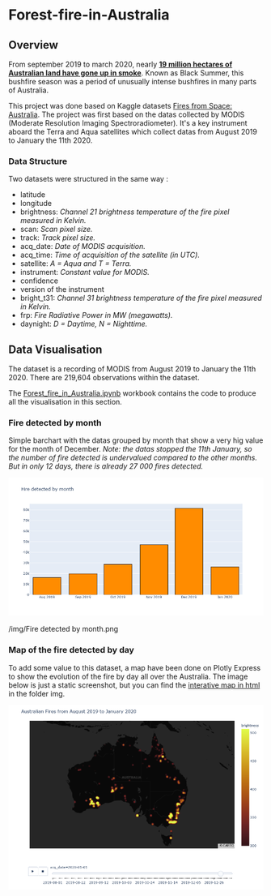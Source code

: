 # Forest-fire-in-Australia

## Overview

From september 2019 to march 2020, nearly [**19 million hectares of Australian land have gone up in smoke**](https://www.bbc.com/news/world-australia-50951043). Known as Black Summer, this bushfire season was a period of unusually intense bushfires in many parts of Australia. 

This project was done based on Kaggle datasets [Fires from Space: Australia](https://www.kaggle.com/carlosparadis/fires-from-space-australia-and-new-zeland).
The project was first based on the datas collected by MODIS (Moderate Resolution Imaging Spectroradiometer). It's a key instrument aboard the Terra and Aqua satellites which collect datas from August 2019 to January the 11th 2020.


### Data Structure
Two datasets were structured in the same way : 
  - latitude
  - longitude
  - brightness: *Channel 21 brightness temperature of the fire pixel measured in Kelvin.*
  - scan: *Scan pixel size.*
  - track: *Track pixel size.*
  - acq_date: *Date of MODIS acquisition.*
  - acq_time: *Time of acquisition of the satellite (in UTC).*
  - satellite: *A = Aqua and T = Terra.*
  - instrument: *Constant value for MODIS.*
  - confidence
  - version of the instrument
  - bright_t31: *Channel 31 brightness temperature of the fire pixel measured in Kelvin.*
  - frp: *Fire Radiative Power in MW (megawatts).*
  - daynight: *D = Daytime, N = Nighttime.*


## Data Visualisation

The dataset is a recording of MODIS from August 2019 to January the 11th 2020. There are 219,604 observations within the dataset.

The [Forest_fire_in_Australia.ipynb](Forest_fire_in_Australia.ipynb) workbook contains the code to produce all the visualisation in this section.

### Fire detected by month

Simple barchart with the datas grouped by month that show a very hig value for the month of December.
*Note: the datas stopped the 11th January, so the number of fire detected is undervalued compared to the other months. But in only 12 days, there is already 27 000 fires detected.* 
<p align="center">
<img src="/img/Fire detected by month.png"/>
</p>
/img/Fire detected by month.png

### Map of the fire detected by day

To add some value to this dataset, a map have been done on Plotly Express to show the evolution of the fire by day all over the Australia. The image below is just a static screenshot, but you can find the [interative map in html](/img/map_fire.html) in the folder img.

<p align="center">
<img src="img/Bushfire in Australia from August 2019 to January 2020.png" width="700"/>
</p>
